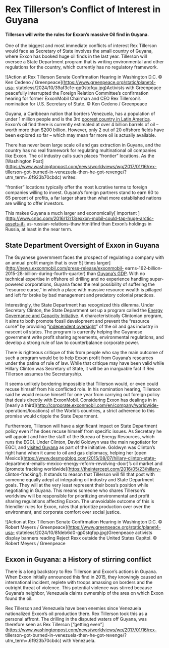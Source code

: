 # Rex Tillerson’s Conflict of Interest in Guyana

#### Tillerson will write the rules for Exxon’s massive Oil find in Guyana.

One of the biggest and most immediate conflicts of interest Rex Tillerson
would face as Secretary of State involves the small country of Guyana, where
Exxon has booked huge oil finds in the last year. Tillerson will oversee a
State Department program that is writing environmental and other regulations
for the country, which currently has no regulatory framework.

![Action at Rex Tillerson Senate Confirmation Hearing in Washington D.C. © Ken
Cedeno / Greenpeace](https://www.greenpeace.org/static/planet4-usa-
stateless/2024/10/39af3c1e-gp0stqfqu.jpg)Activists with Greenpeace peacefully
interrupted the Foreign Relation Committee’s confirmation hearing for former
ExxonMobil Chairman and CEO Rex Tillerson’s nomination for U.S. Secretary of
State. © Ken Cedeno / Greenpeace

Guyana, a Caribbean nation that borders Venezuela, has a population of under 1
million people and is the 3rd [poorest country in Latin
America](http://www.worldbank.org/en/country/guyana). Exxon’s oil find there
is currently estimated at over 4 billion barrels of oil – worth more than $200
billion. However, only 2 out of 20 offshore fields have been explored so far –
which may mean far more oil is actually available.

There has never been large scale oil and gas extraction in Guyana, and the
country has no real framework for regulating multinational oil companies like
Exxon. The oil industry calls such places “frontier” locations. As the
[Washington
Post](https://www.washingtonpost.com/news/worldviews/wp/2017/01/16/rex-
tillerson-got-burned-in-venezuela-then-he-got-revenge/?utm_term=.6f923b70cbdc)
writes:

“frontier” locations typically offer the most lucrative terms to foreign
companies willing to invest. Guyana’s foreign partners stand to earn 60 to 65
percent of profits, a far larger share than what more established nations are
willing to offer investors.

This makes Guyana a much larger and economically[ important
](http://www.cnbc.com/2016/12/13/exxon-mobil-could-tap-huge-arctic-assets-if-
us-russian-relations-thaw.html)find than Exxon’s holdings in Russia, at least
in the near term.

## State Department Oversight of Exxon in Guyana

The Guyanese government faces the prospect of regulating a company with an
annual profit margin that is over 5[ times
larger](http://news.exxonmobil.com/press-release/exxonmobil-
earns-162-billion-2015-28-billion-during-fourth-quarter) than [Guyana’s
GDP](http://data.worldbank.org/country/guyana). With no technical expertise in
offshore oil drilling and no experience handling super-powered corporations,
Guyana faces the real possibility of suffering the “resource curse,” in which
a place with massive resource wealth is pillaged and left for broke by bad
management and predatory colonial practices.

Interestingly, the State Department has recognized this dilemma. Under
Secretary Clinton, the State Department set up a program called the [Energy
Governance and Capacity
Initiative](https://webcache.googleusercontent.com/search?q=cache:dUq-s3Ae0qgJ:https://m.state.gov/mc38722.htm+&cd=1&hl=en&ct=clnk&gl=us).
A characteristically Clintonian program, it aims to both promote fossil
development and prevent the “resource curse” by providing “[independent
oversight](https://www.state.gov/documents/organization/264507.pdf)” of the
oil and gas industry in nascent oil states. The program is currently helping
the Guyanese government write profit sharing agreements, environmental
regulations, and develop a strong rule of law to counterbalance corporate
power.

There is righteous critique of this from people who say the main outcome of
such a program would be to help Exxon profit from Guyana’s resources under the
patina of rule of law. While that critique may have been valid while Hillary
Clinton was Secretary of State, it will be an inarguable fact if Rex Tillerson
assumes the Secretaryship.

It seems unlikely bordering impossible that Tillerson would, or even could
recuse himself from his conflicted role. In his nomination hearing, Tillerson
said he would recuse himself for one year from carrying out foreign policy
that deals directly with ExxonMobil. Considering Exxon has dealings in in
[nearly a third](http://corporate.exxonmobil.com/en/company/worldwide-
operations/locations) of the World’s countries, a strict adherence to this
promise would cripple the State Department.

Furthermore, Tillerson will have a significant impact on State Department
policy even if he does recuse himself from specific issues. As Secretary he
will appoint and hire the staff of the Bureau of Energy Resources, which runs
the EGCI. Under Clinton, David Goldwyn was the main negotiator for EGCI, and
[visited Guyana](https://wikileaks.org/plusd/cables/10GEORGETOWN90_a.html) as
part of the initiative. Goldwyn was Clinton’s right hand when it came to oil
and gas diplomacy, helping her [open
Mexico](https://www.desmogblog.com/2015/08/07/hillary-clinton-state-
department-emails-mexico-energy-reform-revolving-door)’s oil market and
[promote fracking worldwide](https://theintercept.com/2016/05/23/hillary-
clinton-fracking/). It stands to reason that Tillerson will fill that post
with someone equally adept at integrating oil industry and State Department
goals. They will at the very least represent their boss’s position while
negotiating in Guyana. This means someone who shares Tillerson’s worldview
will be responsible for prioritizing environmental and profit sharing
regulations affecting Exxon. The unavoidable outcome of this is friendlier
rules for Exxon, rules that prioritize production over over the environment,
and corporate comfort over social justice.

![Action at Rex Tillerson Senate Confirmation Hearing in Washington D.C. ©
Robert Meyers / Greenpeace](https://www.greenpeace.org/static/planet4-usa-
stateless/2024/10/8fdeb6d0-gp0stqfpp.jpg)Greenpeace activists display banners
reading Reject Rexx outside the United States Capitol. © Robert Meyers /
Greenpeace

## Exxon in Guyana: a History of stirring conflict

There is a long backstory to Rex Tillerson and Exxon’s actions in Guyana. When
Exxon initially announced this find in 2015, they knowingly caused an
international incident, replete with troops amassing on borders and the
outright threat of violence. This potential violence was stirred because
Guyana’s neighbor, Venezuela claims ownership of the area on which Exxon found
the oil.

Rex Tillerson and Venezuela have been enemies since Venezuela nationalized
Exxon’s oil production there. Rex Tillerson took this as a personal affront.
The drilling in the disputed waters off Guyana, was therefore seen as Rex
Tillerson [“getting
even”](https://www.washingtonpost.com/news/worldviews/wp/2017/01/16/rex-
tillerson-got-burned-in-venezuela-then-he-got-revenge/?utm_term=.6f923b70cbdc)
with Venezuela.

